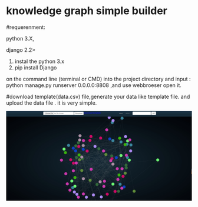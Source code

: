 # knowledge graph simple builder
#requerenment:

python 3.X,

django 2.2>

1. instal the python 3.x 
2. pip install Django

on the command line (terminal or CMD) into the project directory and input : python manage.py runserver 0.0.0.0:8808 ,and use webbroeser open it. 

#download template(data.csv) file,generate your data like template file. and upload the data file .
it is very simple.


![Image text](display.jpg)
